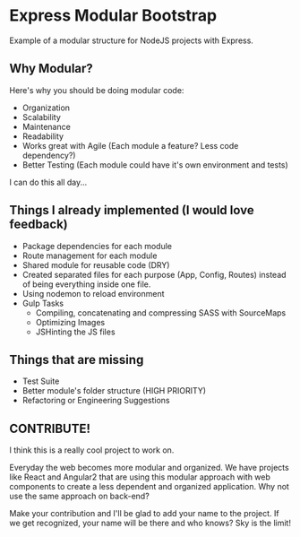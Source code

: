 # Express Modular Bootstrap

Example of a modular structure for NodeJS projects with Express.

## Why Modular?

Here's why you should be doing modular code:

- Organization
- Scalability
- Maintenance
- Readability
- Works great with Agile (Each module a feature? Less code dependency?)
- Better Testing (Each module could have it's own environment and tests)

I can do this all day...

## Things I already implemented (I would love feedback)

- Package dependencies for each module
- Route management for each module
- Shared module for reusable code (DRY)
- Created separated files for each purpose (App, Config, Routes) instead of being everything inside one file.
- Using nodemon to reload environment
- Gulp Tasks
  - Compiling, concatenating and compressing SASS with SourceMaps
  - Optimizing Images
  - JSHinting the JS files

## Things that are missing

- Test Suite
- Better module's folder structure (HIGH PRIORITY)
- Refactoring or Engineering Suggestions

## CONTRIBUTE!

I think this is a really cool project to work on.

Everyday the web becomes more modular and organized. We have projects like React and Angular2 that are using this modular approach with web components to create a less dependent and organized application. Why not use the same approach on back-end?

Make your contribution and I'll be glad to add your name to the project. If we get recognized, your name will be there and who knows? Sky is the limit!
